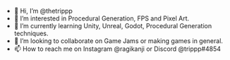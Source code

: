 - 👋 Hi, I’m @thetrippp
- 👀 I’m interested in Procedural Generation, FPS and Pixel Art.
- 🌱 I’m currently learning Unity, Unreal, Godot, Procedural Generation techniques.
- 💞️ I’m looking to collaborate on Game Jams or making games in general.
- 📫 How to reach me on Instagram @ragikanji or Discord @trippp#4854

<!---
thetrippp/thetrippp is a ✨ special ✨ repository because its `README.md` (this file) appears on your GitHub profile.
You can click the Preview link to take a look at your changes.
--->
